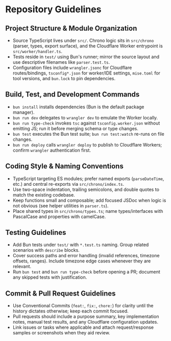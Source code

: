 # Repository Guidelines

## Project Structure & Module Organization
- Source TypeScript lives under `src/`. Chrono logic sits in `src/chrono` (parser, types, export surface), and the Cloudflare Worker entrypoint is `src/worker/handler.ts`.
- Tests reside in `test/` using Bun's runner; mirror the source layout and use descriptive filenames like `parser.test.ts`.
- Configuration files include `wrangler.jsonc` for Cloudflare routes/bindings, `tsconfig*.json` for worker/IDE settings, `mise.toml` for tool versions, and `bun.lock` to pin dependencies.

## Build, Test, and Development Commands
- `bun install` installs dependencies (Bun is the default package manager).
- `bun run dev` delegates to `wrangler dev` to emulate the Worker locally.
- `bun run type-check` invokes `tsc` against `tsconfig.worker.json` without emitting JS; run it before merging schema or type changes.
- `bun test` executes the Bun test suite; `bun run test:watch` re-runs on file changes.
- `bun run deploy` calls `wrangler deploy` to publish to Cloudflare Workers; confirm `wrangler` authentication first.

## Coding Style & Naming Conventions
- TypeScript targeting ES modules; prefer named exports (`parseDateTime`, etc.) and central re-exports via `src/chrono/index.ts`.
- Use two-space indentation, trailing semicolons, and double quotes to match the existing codebase.
- Keep functions small and composable; add focused JSDoc when logic is not obvious (see helper utilities in `parser.ts`).
- Place shared types in `src/chrono/types.ts`; name types/interfaces with PascalCase and properties with camelCase.

## Testing Guidelines
- Add Bun tests under `test/` with `*.test.ts` naming. Group related scenarios with `describe` blocks.
- Cover success paths and error handling (invalid references, timezone offsets, ranges). Include timezone edge cases whenever they are relevant.
- Run `bun test` and `bun run type-check` before opening a PR; document any skipped tests with justification.

## Commit & Pull Request Guidelines
- Use Conventional Commits (`feat:`, `fix:`, `chore:`) for clarity until the history dictates otherwise; keep each commit focused.
- Pull requests should include a purpose summary, key implementation notes, manual test results, and any Cloudflare configuration updates.
- Link issues or tasks where applicable and attach request/response samples or screenshots when they aid review.
